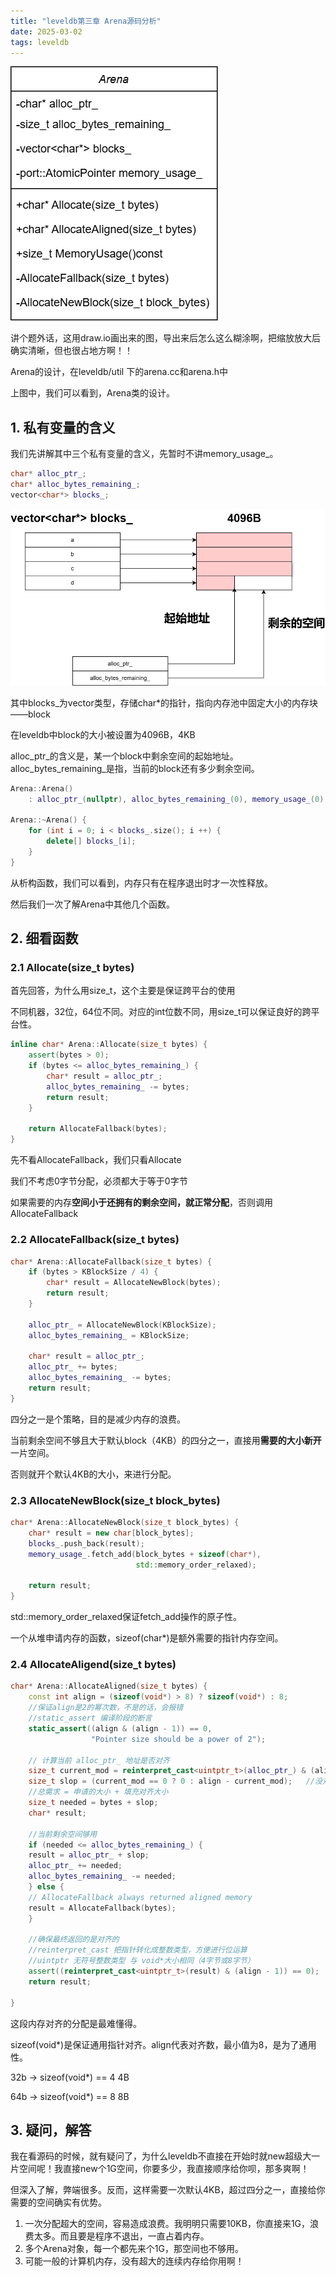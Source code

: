 ```yaml
---
title: "leveldb第三章 Arena源码分析"
date: 2025-03-02
tags: leveldb
---
```


![Arena_class_](assets/images/leveldb/Arena_class_.png)

讲个题外话，这用draw.io画出来的图，导出来后怎么这么糊涂啊，把缩放放大后确实清晰，但也很占地方啊！！



Arena的设计，在leveldb/util 下的arena.cc和arena.h中

上图中，我们可以看到，Arena类的设计。



## 1. 私有变量的含义

我们先讲解其中三个私有变量的含义，先暂时不讲memory_usage_。

```c++
char* alloc_ptr_;
char* alloc_bytes_remaining_;
vector<char*> blocks_;
```

![Arena_variable_](assets/images/leveldb/Arena_variable.png)



其中blocks\_为vector类型，存储char*的指针，指向内存池中固定大小的内存块——block

在leveldb中block的大小被设置为4096B，4KB

alloc_ptr\_的含义是，某一个block中剩余空间的起始地址。alloc_bytes_remaining\_是指，当前的block还有多少剩余空间。



```c++
Arena::Arena()
	: alloc_ptr_(nullptr), alloc_bytes_remaining_(0), memory_usage_(0) {}

Arena::~Arena() {
    for (int i = 0; i < blocks_.size(); i ++) {
		delete[] blocks_[i];
    }
}
```



从析构函数，我们可以看到，内存只有在程序退出时才一次性释放。



然后我们一次了解Arena中其他几个函数。



## 2. 细看函数

### 2.1 Allocate(size_t bytes)

首先回答，为什么用size_t，这个主要是保证跨平台的使用

不同机器，32位，64位不同。对应的int位数不同，用size_t可以保证良好的跨平台性。

```c++
inline char* Arena::Allocate(size_t bytes) {
	assert(bytes > 0);
	if (bytes <= alloc_bytes_remaining_) {
		char* result = alloc_ptr_;
		alloc_bytes_remaining_ -= bytes;
		return result;
	}
	
	return AllocateFallback(bytes);
}
```



先不看AllocateFallback，我们只看Allocate

我们不考虑0字节分配，必须都大于等于0字节

如果需要的内存**空间小于还拥有的剩余空间，就正常分配**，否则调用AllocateFallback

### 2.2 AllocateFallback(size_t bytes)

```c++
char* Arena::AllocateFallback(size_t bytes) {
	if (bytes > KBlockSize / 4) {
		char* result = AllocateNewBlock(bytes);
		return result;
	}
	
	alloc_ptr_ = AllocateNewBlock(KBlockSize);
	alloc_bytes_remaining_ = KBlockSize;
	
	char* result = alloc_ptr_;
	alloc_ptr_ += bytes;
	alloc_bytes_remaining_ -= bytes;
	return result;
}
```

四分之一是个策略，目的是减少内存的浪费。

当前剩余空间不够且大于默认block（4KB）的四分之一，直接用**需要的大小新开**一片空间。

否则就开个默认4KB的大小，来进行分配。



### 2.3 AllocateNewBlock(size_t block_bytes)

```c++
char* Arena::AllocateNewBlock(size_t block_bytes) {
	char* result = new char[block_bytes];
    blocks_.push_back(result);
    memory_usage_.fetch_add(block_bytes + sizeof(char*), 
                            std::memory_order_relaxed);
    
    return result;
}
```

std::memory_order_relaxed保证fetch_add操作的原子性。

一个从堆申请内存的函数，sizeof(char*)是额外需要的指针内存空间。



### 2.4 AllocateAligend(size_t bytes) 

```c++
char* Arena::AllocateAligned(size_t bytes) {
	const int align = (sizeof(void*) > 8) ? sizeof(void*) : 8;
    //保证align是2的幂次数，不是的话，会报错
    //static_assert 编译阶段的断言
    static_assert((align & (align - 1)) == 0,
                  "Pointer size should be a power of 2");
    
    // 计算当前 alloc_ptr_ 地址是否对齐
    size_t current_mod = reinterpret_cast<uintptr_t>(alloc_ptr_) & (align - 1);
    size_t slop = (current_mod == 0 ? 0 : align - current_mod);   //没对齐的话，计算出需要的额外填充数
    //总需求 = 申请的大小 + 填充对齐大小
    size_t needed = bytes + slop;
    char* result;
    
    //当前剩余空间够用
    if (needed <= alloc_bytes_remaining_) {
    result = alloc_ptr_ + slop;
    alloc_ptr_ += needed;
    alloc_bytes_remaining_ -= needed;
    } else {
    // AllocateFallback always returned aligned memory
    result = AllocateFallback(bytes);
    }
    
    //确保最终返回的是对齐的
    //reinterpret_cast 把指针转化成整数类型，方便进行位运算
    //uintptr 无符号整数类型 与 void*大小相同（4字节或8字节）
    assert((reinterpret_cast<uintptr_t>(result) & (align - 1)) == 0);
    return result;
	
}
```



这段内存对齐的分配是最难懂得。

sizeof(void*)是保证通用指针对齐。align代表对齐数，最小值为8，是为了通用性。

32b -> sizeof(void*)  == 4    4B

64b -> sizeof(void*)  == 8    8B



## 3. 疑问，解答

我在看源码的时候，就有疑问了，为什么leveldb不直接在开始时就new超级大一片空间呢！我直接new个1G空间，你要多少，我直接顺序给你呗，那多爽啊！

但深入了解，弊端很多。反而，这样需要一次默认4KB，超过四分之一，直接给你需要的空间确实有优势。

1. 一次分配超大的空间，容易造成浪费。我明明只需要10KB，你直接来1G，浪费太多。而且要是程序不退出，一直占着内存。
2. 多个Arena对象，每一个都先来个1G，那空间也不够用。
3. 可能一般的计算机内存，没有超大的连续内存给你用啊！
